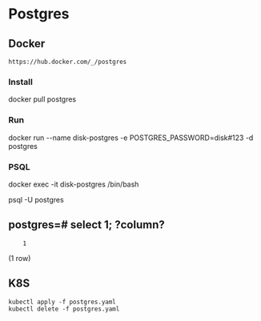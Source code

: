 # Postgres

## Docker

```
https://hub.docker.com/_/postgres
```

### Install

docker pull postgres

### Run

docker run --name disk-postgres -e POSTGRES_PASSWORD=disk#123 -d postgres

### PSQL

docker exec -it disk-postgres /bin/bash

psql -U postgres

postgres=# select 1;
 ?column?
----------
        1
(1 row)

## K8S

```
kubectl apply -f postgres.yaml
kubectl delete -f postgres.yaml
```